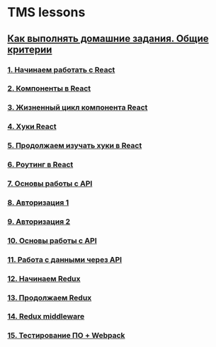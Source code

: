 # TMS lessons

## [Как выполнять домашние задания. Общие критерии](./homework-guidelines.md)

### [1. Начинаем работать с React](./lesson1/lesson1.md)

### [2. Компоненты в React](./lesson2/lesson2.md)

### [3. Жизненный цикл компонента React](./lesson3/lesson3.md)

### [4. Хуки React](./lesson4/lesson4.md)

### [5. Продолжаем изучать хуки в React](./lesson5/lesson5.md)

### [6. Роутинг в React](./lesson6/lesson6.md)

### [7. Основы работы с API](./lesson7/lesson7.md)

### [8. Авторизация 1](./lesson8/lesson8.md)

### [9. Авторизация 2](./lesson9/lesson9.md)

### [10. Основы работы с API](./lesson10/lesson10.md)

### [11. Работа с данными через API](./lesson11/lesson11.md)

### [12. Начинаем Redux](./lesson12/lesson12.md)

### [13. Продолжаем Redux](./lesson13/lesson13.md)

### [14. Redux middleware](./lesson14/lesson14.md)

### [15. Тестирование ПО + Webpack](./lesson15/lesson15.md)
